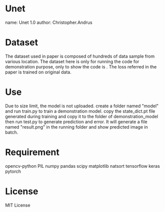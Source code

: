 # Unet
name: Unet 1.0
author: Christopher.Andrus

# Dataset
The dataset used in paper is composed of hundreds of data sample from various location. The dataset here is only for running the code for demonstration purpose, only to show the code is . The loss referred in the paper is trained on original data.

# Use
Due to size limit, the model is not uploaded.
create a folder named "model" and run train.py to train a demonstration model.
copy the state_dict.pt file generated during training and copy it to the folder of demonstration_model
then run test.py to generate prediction and error. It will generate a file named "result.png" in the running folder and show predicted image in batch.

# Requirement
opencv-python
PIL
numpy
pandas
scipy
matplotlib
natsort
tensorflow
keras
pytorch

# License
MIT License
